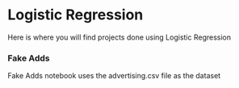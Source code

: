 # Logistic Regression
Here is where you will find projects done using Logistic Regression

### Fake Adds
Fake Adds notebook uses the advertising.csv file as the dataset
